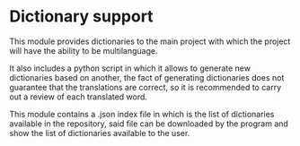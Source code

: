 # Dictionary support

This module provides dictionaries to the main project with which the project will have the ability to be multilanguage.

It also includes a python script in which it allows to generate new dictionaries based on another, the fact of generating dictionaries does not guarantee that the translations are correct, so it is recommended to carry out a review of each translated word.

This module contains a .json index file in which is the list of dictionaries available in the repository, said file can be downloaded by the program and show the list of dictionaries available to the user.
